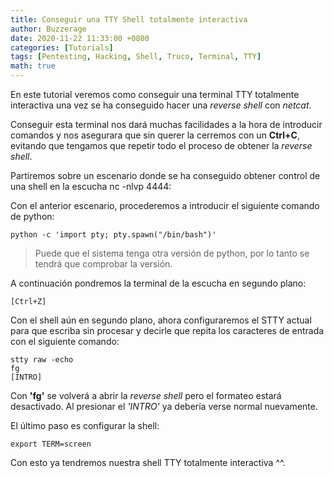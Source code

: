 ```yaml
---
title: Conseguir una TTY Shell totalmente interactiva
author: Buzzerage
date: 2020-11-22 11:33:00 +0800
categories: [Tutorials]
tags: [Pentesting, Hacking, Shell, Truco, Terminal, TTY]
math: true
---
```


En este tutorial veremos como conseguir una terminal TTY totalmente interactiva una vez se ha conseguido hacer una *reverse shell* con *netcat*.

Conseguir esta terminal nos dará muchas facilidades a la hora de introducir comandos y nos asegurara que sin querer la cerremos con un **Ctrl+C**, evitando que tengamos que repetir todo el proceso de obtener la *reverse shell*.

Partiremos sobre un escenario donde se ha conseguido obtener control de una shell en la escucha nc -nlvp 4444:


Con el anterior escenario, procederemos a introducir el siguiente comando de python:

```shell
python -c 'import pty; pty.spawn("/bin/bash")'
```

> Puede que el sistema tenga otra versión de python, por lo tanto se tendrá que comprobar la versión.

A continuación pondremos la terminal de la escucha en segundo plano:
```terminal
[Ctrl+Z]
```
Con el shell aún en segundo plano, ahora configuraremos el STTY actual para que escriba sin procesar y decirle que repita los caracteres de entrada con el siguiente comando:

```terminal
stty raw -echo
fg
[INTRO]
```

Con **'fg'** se volverá a abrir la *reverse shell* pero el formateo estará desactivado. Al presionar el *'INTRO'* ya debería verse normal nuevamente.

El último paso es configurar la shell:

```terminal
export TERM=screen
```

Con esto ya tendremos nuestra shell TTY totalmente interactiva ^^.